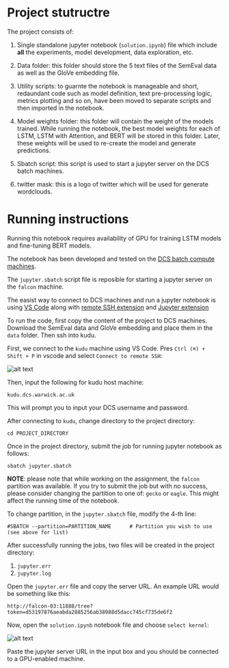 # Project stutructre

The project consists of:

1. Single standalone jupyter notebook (`solution.ipynb`) file which include **all** the experiments, model development, data exploration, etc.

2. Data folder: this folder should store the 5 text files of the SemEval data as well as the GloVe embedding file.

3. Utility scripts: to guarnte the notebook is manageable and short, redaundant code such as model definition, text pre-processing logic, metrics plotting and so on, have been moved to separate scripts and then imported in the notebook.

4. Model weights folder: this folder will contain the weight of the models trained. While running the notebook, the best model weights for each of LSTM, LSTM with Attention, and BERT will be stored in this folder. Later, these weights will be used to re-create the model and generate predictions.

5. Sbatch script: this script is used to start a jupyter server on the DCS batch machines.

6. twitter mask: this is a logo of twitter which will be used for generate wordclouds.

# Running instructions

Running this notebook requires availability of GPU for training LSTM models and fine-tuning BERT models.

The notebook has been developed and tested on the [DCS batch compute machines](https://warwick.ac.uk/fac/sci/dcs/intranet/user_guide/batch_compute/).

The `jupyter.sbatch` script file is reposible for starting a jupyter server on the `falcon` machine.

The easist way to connect to DCS machines and run a jupyter notebook is using [VS Code](https://code.visualstudio.com/) along with [remote SSH extension](https://marketplace.visualstudio.com/items?itemName=ms-vscode-remote.remote-ssh) and [Jupyter extension](https://marketplace.visualstudio.com/items?itemName=ms-toolsai.jupyter)

To run the code, first copy the content of the project to DCS machines. Download the SemEval data and GloVe embedding and place them in the `data` folder. Then ssh into kudu.

First, we connect to the `kudu` machine using VS Code. Pres `Ctrl (⌘) + Shift + P` in vscode and select `Connect to remote SSH`:

![alt text](image.png)

Then, input the following for kudu host machine:

```
kudu.dcs.warwick.ac.uk
```

This will prompt you to input your DCS username and password.

After connecting to `kudu`, change directory to the project directory:

```
cd PROJECT_DIRECTORY
```

Once in the project directory, submit the job for running jupyter notebook as follows:

```
sbatch jupyter.sbatch
```

**NOTE**: please note that while working on the assignment, the `falcon` partition was available. If you try to submit the job but with no success, please consider changing the partition to one of: `gecko` or `eagle`. This might affect the running time of the notebook.

To change partition, in the `jupyter.sbatch` file, modify the 4-th line:

```
#SBATCH --partition=PARTITION_NAME      # Partition you wish to use (see above for list)
```

After successfully running the jobs, two files will be created in the project directory:

1. `jupyter.err`
2. `jupyter.log`

Open the `jupyter.err` file and copy the server URL. An example URL would be something like this:

```
http://falcon-03:11888/tree?token=d53197876aeabda2885256ab38988d5dacc745cf735de6f2
```

Now, open the `solution.ipynb` notebook file and choose `select kernel`:

![alt text](image-1.png)

Paste the jupyter server URL in the input box and you should be connected to a GPU-enabled machine.
